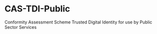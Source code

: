 # CAS-TDI-Public
Conformity Assessment Scheme Trusted Digital Identity for use by Public Sector Services
